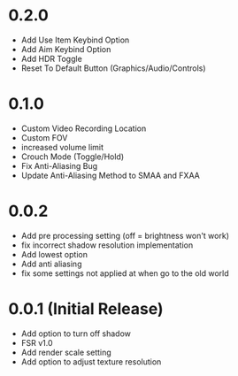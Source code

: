 # 0.2.0
- Add Use Item Keybind Option
- Add Aim Keybind Option
- Add HDR Toggle
- Reset To Default Button (Graphics/Audio/Controls)

# 0.1.0
- Custom Video Recording Location
- Custom FOV
- increased volume limit
- Crouch Mode (Toggle/Hold)
- Fix Anti-Aliasing Bug
- Update Anti-Aliasing Method to SMAA and FXAA

# 0.0.2
- Add pre processing setting (off = brightness won't work)
- fix incorrect shadow resolution implementation
- Add lowest option
- Add anti aliasing
- fix some settings not applied at when go to the old world

# 0.0.1 (Initial Release)
- Add option to turn off shadow
- FSR v1.0
- Add render scale setting
- Add option to adjust texture resolution